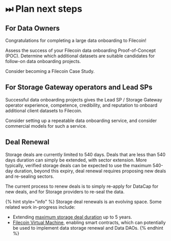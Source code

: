 # ⏭ Plan next steps

## For Data Owners

Congratulations for completing a large data onboarding to Filecoin!&#x20;

Assess the success of your Filecoin data onboarding Proof-of-Concept (POC). Determine which additional datasets are suitable candidates for follow-on data onboarding projects.

Consider becoming a Filecoin Case Study. &#x20;

## For Storage Gateway operators and Lead SPs

Successful data onboarding projects gives the Lead SP / Storage Gateway operator experience, competence, credibility, and reputation to onboard additional client datasets to Filecoin.&#x20;

Consider setting up a repeatable data onboarding service, and consider commercial models for such a service.

## Deal Renewal

Storage deals are currently limited to 540 days. Deals that are less than 540 days duration can simply be extended, with sector extension. More typically, verified storage deals can be expected to use the maximum 540-day duration, beyond this expiry, deal renewal requires proposing new deals and re-sealing sectors.

The current process to renew deals is to simply re-apply for DataCap for new deals, and for Storage providers to re-seal the data.

{% hint style="info" %}
Storage deal renewals is an evolving space. Some related work in-progress include:

* Extending [maximum storage deal duration](https://github.com/filecoin-project/FIPs/discussions/554) up to 5 years.&#x20;
* [Filecoin Virtual Machine](https://fvm.filecoin.io/), enabling smart contracts, which can potentially be used to implement data storage renewal and Data DAOs.
{% endhint %}

###







